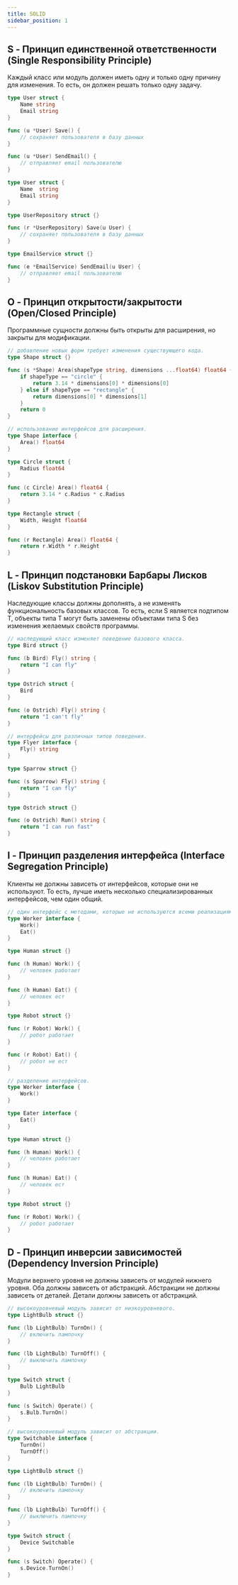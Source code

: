 ```yaml
---
title: SOLID
sidebar_position: 1
---
```


## S - Принцип единственной ответственности (Single Responsibility Principle)

Каждый класс или модуль должен иметь одну и только одну причину для изменения. То есть, он должен решать только одну задачу.

```go title="Плохой пример"
type User struct {
    Name string
    Email string
}

func (u *User) Save() {
    // сохраняет пользователя в базу данных
}

func (u *User) SendEmail() {
    // отправляет email пользователю
}
```

```go title="Хороший пример"
type User struct {
    Name  string
    Email string
}

type UserRepository struct {}

func (r *UserRepository) Save(u User) {
    // сохраняет пользователя в базу данных
}

type EmailService struct {}

func (e *EmailService) SendEmail(u User) {
    // отправляет email пользователю
}
```

## O - Принцип открытости/закрытости (Open/Closed Principle)

Программные сущности должны быть открыты для расширения, но закрыты для модификации.

```go title="Плохой пример"
// добавление новых форм требует изменения существующего кода.
type Shape struct {}

func (s *Shape) Area(shapeType string, dimensions ...float64) float64 {
    if shapeType == "circle" {
        return 3.14 * dimensions[0] * dimensions[0]
    } else if shapeType == "rectangle" {
        return dimensions[0] * dimensions[1]
    }
    return 0
}
```

```go title="Хороший пример"
// использование интерфейсов для расширения.
type Shape interface {
    Area() float64
}

type Circle struct {
    Radius float64
}

func (c Circle) Area() float64 {
    return 3.14 * c.Radius * c.Radius
}

type Rectangle struct {
    Width, Height float64
}

func (r Rectangle) Area() float64 {
    return r.Width * r.Height
}
```

## L - Принцип подстановки Барбары Лисков (Liskov Substitution Principle)

Наследующие классы должны дополнять, а не изменять функциональность базовых классов. То есть, если S является подтипом T, объекты типа T могут быть заменены объектами типа S без изменения желаемых свойств программы.

```go title="Плохой пример"
// наследующий класс изменяет поведение базового класса.
type Bird struct {}

func (b Bird) Fly() string {
    return "I can fly"
}

type Ostrich struct {
    Bird
}

func (o Ostrich) Fly() string {
    return "I can't fly"
}
```

```go title="Хороший пример"
// интерфейсы для различных типов поведения.
type Flyer interface {
    Fly() string
}

type Sparrow struct {}

func (s Sparrow) Fly() string {
    return "I can fly"
}

type Ostrich struct {}

func (o Ostrich) Run() string {
    return "I can run fast"
}
```

## I - Принцип разделения интерфейса (Interface Segregation Principle)

Клиенты не должны зависеть от интерфейсов, которые они не используют. То есть, лучше иметь несколько специализированных интерфейсов, чем один общий.

```go title="Плохой пример"
// один интерфейс с методами, которые не используются всеми реализациями.
type Worker interface {
    Work()
    Eat()
}

type Human struct {}

func (h Human) Work() {
    // человек работает
}

func (h Human) Eat() {
    // человек ест
}

type Robot struct {}

func (r Robot) Work() {
    // робот работает
}

func (r Robot) Eat() {
    // робот не ест
}
```

```go title="Хороший пример"
// разделение интерфейсов.
type Worker interface {
    Work()
}

type Eater interface {
    Eat()
}

type Human struct {}

func (h Human) Work() {
    // человек работает
}

func (h Human) Eat() {
    // человек ест
}

type Robot struct {}

func (r Robot) Work() {
    // робот работает
}
```

## D - Принцип инверсии зависимостей (Dependency Inversion Principle)

Модули верхнего уровня не должны зависеть от модулей нижнего уровня. Оба должны зависеть от абстракций. Абстракции не должны зависеть от деталей. Детали должны зависеть от абстракций.

```go title="Плохой пример"
// высокоуровневый модуль зависит от низкоуровневого.
type LightBulb struct {}

func (lb LightBulb) TurnOn() {
    // включить лампочку
}

func (lb LightBulb) TurnOff() {
    // выключить лампочку
}

type Switch struct {
    Bulb LightBulb
}

func (s Switch) Operate() {
    s.Bulb.TurnOn()
}
```

```go title="Хороший пример"
// высокоуровневый модуль зависит от абстракции.
type Switchable interface {
    TurnOn()
    TurnOff()
}

type LightBulb struct {}

func (lb LightBulb) TurnOn() {
    // включить лампочку
}

func (lb LightBulb) TurnOff() {
    // выключить лампочку
}

type Switch struct {
    Device Switchable
}

func (s Switch) Operate() {
    s.Device.TurnOn()
}
```
